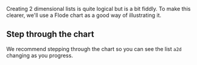 Creating 2 dimensional lists is quite logical but is a bit fiddly. To make this clearer, we'll use a Flode chart as a good way of illustrating it.

## Step through the chart
We recommend stepping through the chart so you can see the list `a2d` changing as you progress.

